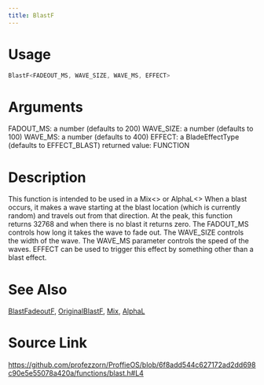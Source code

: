 ```yaml
---
title: BlastF
---
```


# Usage
```cpp
BlastF<FADEOUT_MS, WAVE_SIZE, WAVE_MS, EFFECT>
```

# Arguments
FADOUT_MS: a number (defaults to 200)
WAVE_SIZE: a number (defaults to 100)
WAVE_MS: a number (defaults to 400)
EFFECT: a BladeEffectType (defaults to EFFECT_BLAST)
returned value: FUNCTION

# Description
This function is intended to be used in a Mix<> or AlphaL<>
When a blast occurs, it makes a wave starting at the blast
location (which is currently random) and travels out
from that direction. At the peak, this function returns
32768 and when there is no blast it returns zero.
The FADOUT_MS controls how long it takes the wave to
fade out. The WAVE_SIZE controls the width of the wave.
The WAVE_MS parameter controls the speed of the waves.
EFFECT can be used to trigger this effect by something
other than a blast effect.

# See Also
[BlastFadeoutF](/config/functions/BlastFadeoutF.html), [OriginalBlastF](/config/functions/OriginalBlastF.html), [Mix](/config/styles/Mix.html), [AlphaL](/config/styles/AlphaL.html)

# Source Link
https://github.com/profezzorn/ProffieOS/blob/6f8add544c627172ad2dd698c90e5e55078a420a/functions/blast.h#L4
